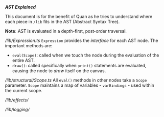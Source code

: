 ***AST Explained***

This document is for the benefit of Quan as he tries to understand where each piece in `/lib` fits in the AST (Abstract Syntax Tree).

**Note:** AST is evaluated in a depth-first, post-order traversal.

*/lib/Expression.ts*
`Expression` provides the _interface_ for each AST node. The important methods are:
- `eval(Scope)`: called when we touch the node during the evaluation of the entire AST.
- `draw()`: called specifically when `print()` statements are evaluated, causing the node to *draw* itself on the canvas.

*/lib/structural/Scope.ts*
All `eval()` methods in other nodes take a `Scope` parameter. `Scope` maintains a map of variables - `varBindings` - used within the current scope.

*/lib/effects/*

*/lib/logging/*
